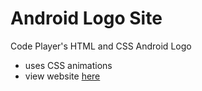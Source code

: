 # Android Logo Site
Code Player's HTML and CSS Android Logo
* uses CSS animations
* view website [here](http://strongdan.github.io/android_logo_site/)
